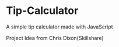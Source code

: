 # Tip-Calculator

A simple tip calculator made with JavaScript

Project Idea from Chris Dixon(Skillshare)
